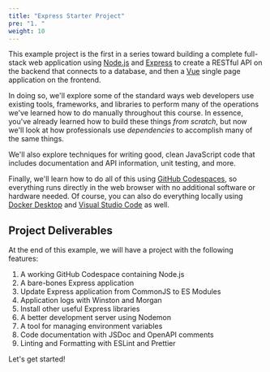 ```yaml
---
title: "Express Starter Project"
pre: "1. "
weight: 10
---
```


This example project is the first in a series toward building a complete full-stack web application using [Node.js](https://nodejs.org/en) and [Express](https://expressjs.com/) to create a RESTful API on the backend that connects to a database, and then a [Vue](https://vuejs.org/) single page application on the frontend. 

In doing so, we'll explore some of the standard ways web developers use existing tools, frameworks, and libraries to perform many of the operations we've learned how to do manually throughout this course. In essence, you've already learned how to build these things _from scratch_, but now we'll look at how professionals use _dependencies_ to accomplish many of the same things.

We'll also explore techniques for writing good, clean JavaScript code that includes documentation and API information, unit testing, and more. 

Finally, we'll learn how to do all of this using [GitHub Codespaces](https://github.com/features/codespaces), so everything runs directly in the web browser with no additional software or hardware needed. Of course, you can also do everything locally using [Docker Desktop](https://www.docker.com/products/docker-desktop/) and [Visual Studio Code](https://code.visualstudio.com/) as well.

## Project Deliverables

At the end of this example, we will have a project with the following features:

1. A working GitHub Codespace containing Node.js
2. A bare-bones Express application
3. Update Express application from CommonJS to ES Modules 
4. Application logs with Winston and Morgan
5. Install other useful Express libraries
6. A better development server using Nodemon
7. A tool for managing environment variables
8. Code documentation with JSDoc and OpenAPI comments
9. Linting and Formatting with ESLint and Prettier

Let's get started!